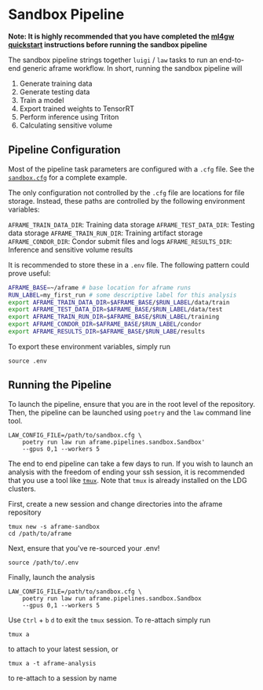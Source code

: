 # Sandbox Pipeline

**Note: It is highly recommended that you have completed the [ml4gw quickstart](https://github.com/ml4gw/quickstart/) instructions before running the sandbox pipeline**

The sandbox pipeline strings together `luigi` / `law` tasks to run an end-to-end generic aframe workflow.
In short, running the sandbox pipeline will

1. Generate training data
2. Generate testing data
3. Train a model
4. Export trained weights to TensorRT
5. Perform inference using Triton
6. Calculating sensitive volume

## Pipeline Configuration
Most of the pipeline task parameters are configured with a `.cfg` file.
See the [`sandbox.cfg`](./sandbox.cfg) for a complete example.

The only configuration not controlled by the `.cfg` file are locations for file storage. 
Instead, these paths are controlled by the following environment variables:

`AFRAME_TRAIN_DATA_DIR`: Training data storage 
`AFRAME_TEST_DATA_DIR`: Testing data storage
`AFRAME_TRAIN_RUN_DIR`: Training artifact storage
`AFRAME_CONDOR_DIR`: Condor submit files and logs
`AFRAME_RESULTS_DIR`: Inference and sensitive volume results

It is recommended to store these in a `.env` file. The following pattern could prove useful:

```bash
AFRAME_BASE=~/aframe # base location for aframe runs
RUN_LABEL=my_first_run # some descriptive label for this analysis
export AFRAME_TRAIN_DATA_DIR=$AFRAME_BASE/$RUN_LABEL/data/train
export AFRAME_TEST_DATA_DIR=$AFRAME_BASE/$RUN_LABEL/data/test
export AFRAME_TRAIN_RUN_DIR=$AFRAME_BASE/$RUN_LABEL/training
export AFRAME_CONDOR_DIR=$AFRAME_BASE/$RUN_LABEL/condor
export AFRAME_RESULTS_DIR=$AFRAME_BASE/$RUN_LABE/results
```

To export these environment variables, simply run

```
source .env
```

## Running the Pipeline
To launch the pipeline, ensure that you are in the root level of the repository.
Then, the pipeline can be launched using `poetry` and the `law` command line tool.

```
LAW_CONFIG_FILE=/path/to/sandbox.cfg \
    poetry run law run aframe.pipelines.sandbox.Sandbox'
    --gpus 0,1 --workers 5
```

The end to end pipeline can take a few days to run. If you wish to launch an analysis with the freedom of ending
your ssh session, it is recommended that you use a tool like [`tmux`](https://github.com/tmux/tmux/wiki). Note that `tmux`
is already installed on the LDG clusters.

First, create a new session and change directories into the aframe repository
```
tmux new -s aframe-sandbox
cd /path/to/aframe
```

Next, ensure that you've re-sourced your .env!
```
source /path/to/.env
```

Finally, launch the analysis
```
LAW_CONFIG_FILE=/path/to/sandbox.cfg \
    poetry run law run aframe.pipelines.sandbox.Sandbox
    --gpus 0,1 --workers 5
```

Use `Ctrl` + `b` `d` to exit the `tmux` session. To re-attach simply run

```
tmux a
```
to attach to your latest session, or 

```
tmux a -t aframe-analysis
```

to re-attach to a session by name




    

